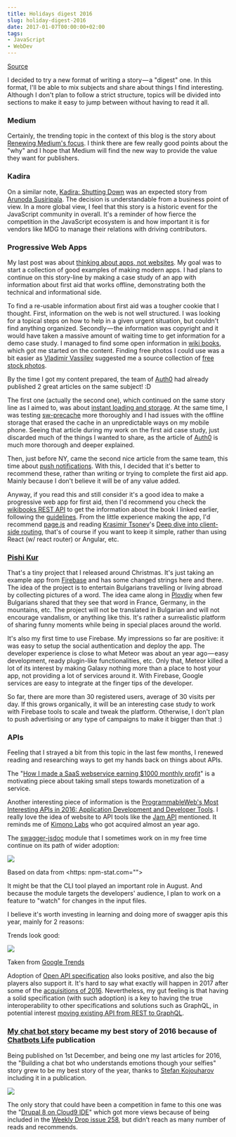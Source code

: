 ```yaml
---
title: Holidays digest 2016
slug: holiday-digest-2016
date: 2017-01-07T00:00:00+02:00
tags:
- JavaScript
- WebDev
---
```


[Source](https://medium.com/digital-beer/holidays-digest-68ecc2b115a8 'Permalink to Holidays digest – Digital Beer – Medium')

I decided to try a new format of writing a story — a "digest" one. In this format, I'll be able to mix subjects and share about things I find interesting. Although I don't plan to follow a strict structure, topics will be divided into sections to make it easy to jump between without having to read it all.

### Medium

Certainly, the trending topic in the context of this blog is the story about [Renewing Medium's focus][1]. I think there are few really good points about the "why" and I hope that Medium will find the new way to provide the value they want for publishers.

### Kadira

On a similar note, [Kadira: Shutting Down][2] was an expected story from [Arunoda Susiripala][3]. The decision is understandable from a business point of view. In a more global view, I feel that this story is a historic event for the JavaScript community in overall. It's a reminder of how fierce the competition in the JavaScript ecosystem is and how important it is for vendors like MDG to manage their relations with driving contributors.

### Progressive Web Apps

My last post was about [thinking about apps, not websites][4]. My goal was to start a collection of good examples of making modern apps. I had plans to continue on this story-line by making a case study of an app with information about first aid that works offline, demonstrating both the technical and informational side.

To find a re-usable information about first aid was a tougher cookie that I thought. First, information on the web is not well structured. I was looking for a topical steps on how to help in a given urgent situation, but couldn't find anything organized. Secondly — the information was copyright and it would have taken a massive amount of waiting time to get information for a demo case study. I managed to find some open information in [wiki books][5], which got me started on the content. Finding free photos I could use was a bit easier as [Vladimir Vassilev][6] suggested me a source collection of [free stock photos][7].

By the time I got my content prepared, the team of [Auth0][8] had already published 2 great articles on the same subject! :D

The first one (actually the second one), which continued on the same story line as I aimed to, was about [instant loading and storage][9]. At the same time, I was testing [sw-precache][10] more thoroughly and I had issues with the offline storage that erased the cache in an unpredictable ways on my mobile phone. Seeing that article during my work on the first aid case study, just discarded much of the things I wanted to share, as the article of [Auth0][11] is much more thorough and deeper explained.

Then, just before NY, came the second nice article from the same team, this time about [push notifications][12]. With this, I decided that it's better to recommend these, rather than writing or trying to complete the first aid app. Mainly because I don't believe it will be of any value added.

Anyway, if you read this and still consider it's a good idea to make a progressive web app for first aid, then I'd recommend you check the [wikibooks REST API][13] to get the information about the book I linked earlier, following the [guidelines][14]. From the little experience making the app, I'd recommend [page.js][15] and reading [Krasimir Tsonev][16]'s [Deep dive into client-side routing][17], that's of course if you want to keep it simple, rather than using React (w/ react router) or Angular, etc.

### [Pishi Kur][18]

That's a tiny project that I released around Christmas. It's just taking an example app from [Firebase][19] and has some changed strings here and there. The idea of the project is to entertain Bulgarians travelling or living abroad by collecting pictures of a word. The idea came along in [Plovdiv][20] when few Bulgarians shared that they see that word in France, Germany, in the mountains, etc. The project will not be translated in Bulgarian and will not encourage vandalism, or anything like this. It's rather a surrealistic platform of sharing funny moments while being in special places around the world.

It's also my first time to use Firebase. My impressions so far are positive: it was easy to setup the social authentication and deploy the app. The developer experience is close to what Meteor was about an year ago — easy development, ready plugin-like functionalities, etc. Only that, Meteor killed a lot of its interest by making Galaxy nothing more than a place to host your app, not providing a lot of services around it. With Firebase, Google services are easy to integrate at the finger tips of the developer.

So far, there are more than 30 registered users, average of 30 visits per day. If this grows organically, it will be an interesting case study to work with Firebase tools to scale and tweak the platform. Otherwise, I don't plan to push advertising or any type of campaigns to make it bigger than that :)

### APIs

Feeling that I strayed a bit from this topic in the last few months, I renewed reading and researching ways to get my hands back on things about APIs.

The "[How I made a SaaS webservice earning $1000 monthly profit][21]" is a motivating piece about taking small steps towards monetization of a service.

Another interesting piece of information is the [ProgrammableWeb's Most Interesting APIs in 2016: Application Development and Developer Tools][22]. I really love the idea of website to API tools like the [Jam API][23] mentioned. It reminds me of [Kimono Labs][24] who got acquired almost an year ago.

The [swagger-jsdoc][25] module that I sometimes work on in my free time continue on its path of wider adoption:

![][26]

Based on data from <https: npm-stat.com="">

It might be that the CLI tool played an important role in August. And because the module targets the developers' audience, I plan to work on a feature to "watch" for changes in the input files.

I believe it's worth investing in learning and doing more of swagger apis this year, mainly for 2 reasons:

Trends look good:

![][27]

Taken from [Google Trends][28]

Adoption of [Open API specification][29] also looks positive, and also the big players also support it. It's hard to say what exactly will happen in 2017 after some of the [acquisitions of 2016][30]. Nevertheless, my gut feeling is that having a solid specification (with such adoption) is a key to having the true interoperability to other specifications and solutions such as GraphQL, in potential interest [moving existing API from REST to GraphQL][31].

### [My chat bot story][32] became my best story of 2016 because of [Chatbots Life][33] publication

Being published on 1st December, and being one my last articles for 2016, the "Building a chat bot who understands emotions though your selfies" story grew to be my best story of the year, thanks to [Stefan Kojouharov][34] including it in a publication.

![][35]

The only story that could have been a competition in fame to this one was the "[Drupal 8 on Cloud9 IDE][36]" which got more views because of being included in the [Weekly Drop issue 258][37], but didn't reach as many number of reads and recommends.

[1]: https://blog.medium.com/renewing-mediums-focus-98f374a960be#.yuaggxs6c
[2]: https://voice.kadira.io/kadira-shutting-down-7d35994db85d#.mmph3hury
[3]: https://medium.com/@arunoda
[4]: https://medium.com/@kalin.chernev/think-about-apps-not-websites-13757f9736de#.5v5yhw1p3
[5]: https://en.wikibooks.org/wiki/First_Aid
[6]: https://medium.com/@disastacre
[7]: http://re-wp.com/stock-photos/
[8]: https://medium.com/@auth0
[9]: https://auth0.com/blog/introduction-to-progressive-web-apps-instant-loading-part-2/
[10]: https://github.com/GoogleChrome/sw-precache
[11]: https://auth0.com/
[12]: https://auth0.com/blog/introduction-to-progressive-web-apps-push-notifications-part-3/
[13]: https://www.mediawiki.org/wiki/API:Main_page
[14]: https://wikimediafoundation.org/wiki/Developer_app_guidelines
[15]: https://visionmedia.github.io/page.js/
[16]: https://medium.com/@krasimirtsonev
[17]: http://krasimirtsonev.com/blog/article/deep-dive-into-client-side-routing-navigo-pushstate-hash
[18]: https://pishikur.com/
[19]: https://firebase.google.com/
[20]: https://en.wikipedia.org/wiki/Plovdiv
[21]: https://hackernoon.com/how-i-made-a-saas-webservice-earning-1000-monthly-profit-6d2b782b95c8#.jrv7pfxuz
[22]: https://www.programmableweb.com/news/programmablewebs-most-interesting-apis-2016-application-development-and-developer-tools/brief/2016/12/23
[23]: https://www.jamapi.xyz/
[24]: https://medium.com/@kimonolabs
[25]: https://www.npmjs.com/package/swagger-jsdoc
[26]: https://cdn-images-1.medium.com/max/800/1*yJ4w5B4sAANmTqrJlHpcFw.png
[27]: https://cdn-images-1.medium.com/max/800/1*bVdbmTcQZsE4tYunE7Jh5Q.png
[28]: https://www.google.com/trends/explore?q=swagger%20api
[29]: https://www.openapis.org/
[30]: https://medium.com/the-era-of-apis/over-500m-invested-in-api-companies-in-2016-with-16-acquisitions-cc4f3d2beef8#.99codaicj
[31]: https://medium.com/@raxwunter/moving-existing-api-from-rest-to-graphql-205bab22c184#.h6rctdrxm
[32]: https://chatbotslife.com/building-a-chat-bot-who-understands-emotions-though-your-selfies-e9fa7cc4b627#.rgfcezwnz
[33]: https://medium.com/@ChatBotsLife
[34]: https://medium.com/@kojouharov
[35]: https://cdn-images-1.medium.com/max/800/1*HgTPQnk-aW0wxKdFitxtzg.png
[36]: https://medium.com/@kalin.chernev/drupal-8-on-cloud9-ide-1a294328e1aa#.g3a7u6t68
[37]: http://www.theweeklydrop.com/archive/issue-258
